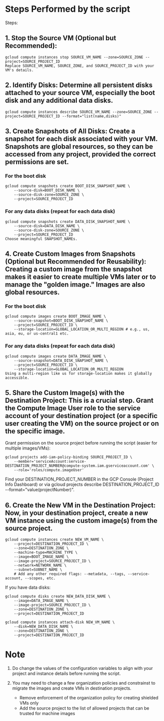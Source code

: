 # Steps Performed by the script

Steps:

## 1. Stop the Source VM (Optional but Recommended):

```
gcloud compute instances stop SOURCE_VM_NAME --zone=SOURCE_ZONE --project=SOURCE_PROJECT_ID
Replace SOURCE_VM_NAME, SOURCE_ZONE, and SOURCE_PROJECT_ID with your VM's details.
```

## 2. Identify Disks: Determine all persistent disks attached to your source VM, especially the boot disk and any additional data disks.

```
gcloud compute instances describe SOURCE_VM_NAME --zone=SOURCE_ZONE --project=SOURCE_PROJECT_ID --format="list(name,disks)"
```

## 3. Create Snapshots of All Disks: Create a snapshot for each disk associated with your VM. Snapshots are global resources, so they can be accessed from any project, provided the correct permissions are set.

### For the boot disk

``` 
gcloud compute snapshots create BOOT_DISK_SNAPSHOT_NAME \
    --source-disk=BOOT_DISK_NAME \
    --source-disk-zone=SOURCE_ZONE \
    --project=SOURCE_PROJECT_ID
```

### For any data disks (repeat for each data disk)

```
gcloud compute snapshots create DATA_DISK_SNAPSHOT_NAME \
    --source-disk=DATA_DISK_NAME \
    --source-disk-zone=SOURCE_ZONE \
    --project=SOURCE_PROJECT_ID
Choose meaningful SNAPSHOT_NAMEs.
```

## 4. Create Custom Images from Snapshots (Optional but Recommended for Reusability): Creating a custom image from the snapshot makes it easier to create multiple VMs later or to manage the "golden image." Images are also global resources.

### For the boot disk

```
gcloud compute images create BOOT_IMAGE_NAME \
    --source-snapshot=BOOT_DISK_SNAPSHOT_NAME \
    --project=SOURCE_PROJECT_ID \
    --storage-location=GLOBAL_LOCATION_OR_MULTI_REGION # e.g., us, asia, eu, or us-central1 etc.
```

### For any data disks (repeat for each data disk)

```
gcloud compute images create DATA_IMAGE_NAME \
    --source-snapshot=DATA_DISK_SNAPSHOT_NAME \
    --project=SOURCE_PROJECT_ID \
    --storage-location=GLOBAL_LOCATION_OR_MULTI_REGION
Using a multi-region like us for storage-location makes it globally accessible.
```

## 5. Share the Custom Image(s) with the Destination Project: This is a crucial step. Grant the Compute Image User role to the service account of your destination project (or a specific user creating the VM) on the source project or on the specific image.

Grant permission on the source project before running the script (easier for multiple images/VMs):

```
gcloud projects add-iam-policy-binding SOURCE_PROJECT_ID \
    --member='serviceAccount:service-DESTINATION_PROJECT_NUMBER@compute-system.iam.gserviceaccount.com' \
    --role='roles/compute.imageUser'
```

Find your DESTINATION_PROJECT_NUMBER in the GCP Console (Project Info Dashboard) or via gcloud projects describe DESTINATION_PROJECT_ID --format="value(projectNumber)".


## 6. Create the New VM in the Destination Project: Now, in your destination project, create a new VM instance using the custom image(s) from the source project.

```
gcloud compute instances create NEW_VM_NAME \
    --project=DESTINATION_PROJECT_ID \
    --zone=DESTINATION_ZONE \
    --machine-type=MACHINE_TYPE \
    --image=BOOT_IMAGE_NAME \
    --image-project=SOURCE_PROJECT_ID \
    --network=NETWORK_NAME \
    --subnet=SUBNET_NAME \
    # Add any other required flags: --metadata, --tags, --service-account, --scopes, etc.
```

If you have data disks:

```
gcloud compute disks create NEW_DATA_DISK_NAME \
    --image=DATA_IMAGE_NAME \
    --image-project=SOURCE_PROJECT_ID \
    --zone=DESTINATION_ZONE \
    --project=DESTINATION_PROJECT_ID
```

```
gcloud compute instances attach-disk NEW_VM_NAME \
    --disk=NEW_DATA_DISK_NAME \
    --zone=DESTINATION_ZONE \
    --project=DESTINATION_PROJECT_ID
```


# Note

1. Do change the values of the configuration variables to align with your project and instance details before running the script.

2. You may need to change a few organization policies and constrainst to migrate the images and create VMs in destination projects.
    + Remove enforcement of the organization policy for creating shielded VMs only
    + Add the source project to the list of allowed projects that can be trusted for machine images 



